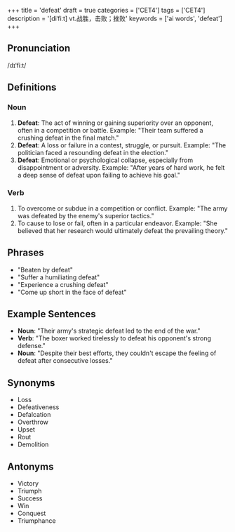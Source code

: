 +++
title = 'defeat'
draft = true
categories = ['CET4']
tags = ['CET4']
description = '[diˈfiːt] vt.战胜，击败；挫败'
keywords = ['ai words', 'defeat']
+++

## Pronunciation
/dɪˈfiːt/

## Definitions
### Noun
1. **Defeat**: The act of winning or gaining superiority over an opponent, often in a competition or battle. Example: "Their team suffered a crushing defeat in the final match."
2. **Defeat**: A loss or failure in a contest, struggle, or pursuit. Example: "The politician faced a resounding defeat in the election."
3. **Defeat**: Emotional or psychological collapse, especially from disappointment or adversity. Example: "After years of hard work, he felt a deep sense of defeat upon failing to achieve his goal."

### Verb
1. To overcome or subdue in a competition or conflict. Example: "The army was defeated by the enemy's superior tactics."
2. To cause to lose or fail, often in a particular endeavor. Example: "She believed that her research would ultimately defeat the prevailing theory."

## Phrases
- "Beaten by defeat"
- "Suffer a humiliating defeat"
- "Experience a crushing defeat"
- "Come up short in the face of defeat"

## Example Sentences
- **Noun**: "Their army's strategic defeat led to the end of the war."
- **Verb**: "The boxer worked tirelessly to defeat his opponent's strong defense."
- **Noun**: "Despite their best efforts, they couldn't escape the feeling of defeat after consecutive losses."

## Synonyms
- Loss
- Defeativeness
- Defalcation
- Overthrow
- Upset
- Rout
- Demolition

## Antonyms
- Victory
- Triumph
- Success
- Win
- Conquest
- Triumphance
